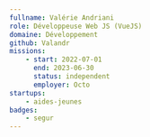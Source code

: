 ```yaml
---
fullname: Valérie Andriani
role: Développeuse Web JS (VueJS)
domaine: Développement
github: Valandr
missions:
    - start: 2022-07-01
      end: 2023-06-30
      status: independent
      employer: Octo
startups:
    - aides-jeunes
badges:
    - segur
---
```


